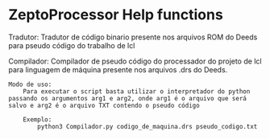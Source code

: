 # ZeptoProcessor Help functions

Tradutor:
    Tradutor de código binario presente nos arquivos ROM do Deeds para pseudo código do trabalho de lcl

Compilador:
    Compilador de pseudo código do processador do projeto de lcl para linguagem de máquina presente nos arquivos .drs do Deeds.

    Modo de uso:
        Para executar o script basta utilizar o interpretador do python passando os argumentos arg1 e arg2, onde arg1 é o arquivo que será salvo e arg2 é o arquivo TXT contendo o pseudo código

        Exemplo:
            python3 Compilador.py codigo_de_maquina.drs pseudo_codigo.txt 

